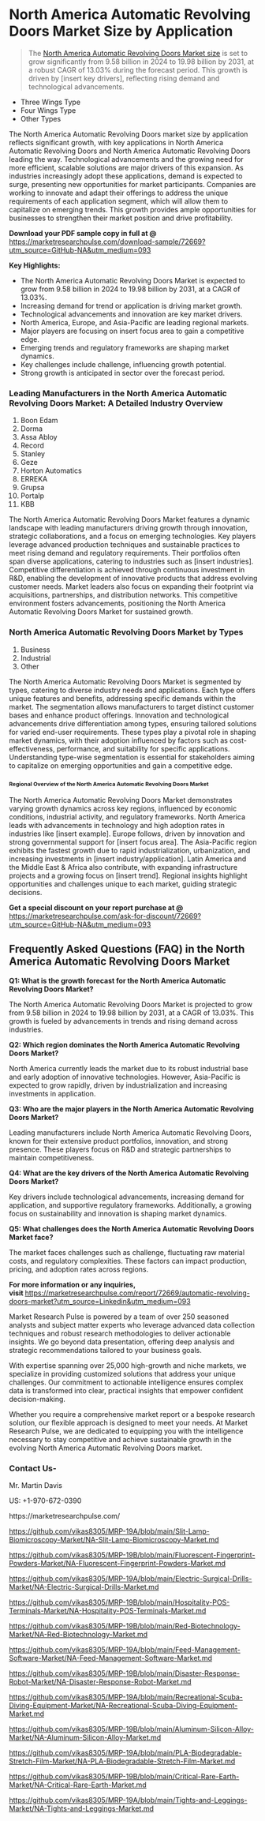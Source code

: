 
<h1>North America Automatic Revolving Doors Market&nbsp;Size by Application</h1><blockquote><p>The <a href="https://marketresearchpulse.com/download-sample/72669?utm_source=GitHub-NA&amp;utm_medium=093">North America Automatic Revolving Doors Market size</a> is set to grow significantly from 9.58 billion in 2024 to 19.98 billion by 2031, at a robust CAGR of 13.03% during the forecast period. This growth is driven by [insert key drivers], reflecting rising demand and technological advancements.</p></blockquote><ul><li> Three Wings Type <li> Four Wings Type <li> Other Types</li></ul><p>The North America Automatic Revolving Doors market size by application reflects significant growth, with key applications in North America Automatic Revolving Doors and North America Automatic Revolving Doors leading the way. Technological advancements and the growing need for more efficient, scalable solutions are major drivers of this expansion. As industries increasingly adopt these applications, demand is expected to surge, presenting new opportunities for market participants. Companies are working to innovate and adapt their offerings to address the unique requirements of each application segment, which will allow them to capitalize on emerging trends. This growth provides ample opportunities for businesses to strengthen their market position and drive profitability.</p><p><strong>Download your PDF sample copy in full at @ </strong><a href="https://marketresearchpulse.com/download-sample/72669?utm_source=GitHub-NA&amp;utm_medium=093">https://marketresearchpulse.com/download-sample/72669?utm_source=GitHub-NA&amp;utm_medium=093</a></p><p><strong>Key Highlights: </strong></p><ul><li>The North America Automatic Revolving Doors Market is expected to grow from 9.58 billion in 2024 to 19.98 billion by 2031, at a CAGR of 13.03%.</li><li>Increasing demand for trend or application is driving market growth.</li><li>Technological advancements and innovation are key market drivers.</li><li>North America, Europe, and Asia-Pacific are leading regional markets.</li><li>Major players are focusing on insert focus area to gain a competitive edge.</li><li>Emerging trends and regulatory frameworks are shaping market dynamics.</li><li>Key challenges include challenge, influencing growth potential.</li><li>Strong growth is anticipated in sector over the forecast period.</li></ul><h3>Leading Manufacturers in the North America Automatic Revolving Doors Market: A Detailed Industry Overview</h3><ol><li> Boon Edam</li><li>Dorma</li><li>Assa Abloy</li><li>Record</li><li>Stanley</li><li>Geze</li><li>Horton Automatics</li><li>ERREKA</li><li>Grupsa</li><li>Portalp</li><li>KBB</li></ol><div class="flex max-w-full flex-col flex-grow"><div class="min-h-8 text-message flex w-full flex-col items-end gap-2 whitespace-normal break-words [.text-message+&amp;]:mt-5" dir="auto" data-message-author-role="assistant" data-message-id="fd8432e4-4910-450d-b182-61b7bfb0a01f" data-message-model-slug="gpt-4o"><div class="flex w-full flex-col gap-1 empty:hidden first:pt-[3px]"><div class="markdown prose w-full break-words dark:prose-invert light"><p>The North America Automatic Revolving Doors Market features a dynamic landscape with leading manufacturers driving growth through innovation, strategic collaborations, and a focus on emerging technologies. Key players leverage advanced production techniques and sustainable practices to meet rising demand and regulatory requirements. Their portfolios often span diverse applications, catering to industries such as [insert industries]. Competitive differentiation is achieved through continuous investment in R&amp;D, enabling the development of innovative products that address evolving customer needs. Market leaders also focus on expanding their footprint via acquisitions, partnerships, and distribution networks. This competitive environment fosters advancements, positioning the North America Automatic Revolving Doors Market for sustained growth.</p></div></div></div></div><h3>North America Automatic Revolving Doors Market by Types</h3><ol><li> Business <li> Industrial <li> Other</li></ol><div class="flex max-w-full flex-col flex-grow"><div class="min-h-8 text-message flex w-full flex-col items-end gap-2 whitespace-normal break-words [.text-message+&amp;]:mt-5" dir="auto" data-message-author-role="assistant" data-message-id="084470be-0bb7-4664-bddf-5156b4f41249" data-message-model-slug="gpt-4o-mini"><div class="flex w-full flex-col gap-1 empty:hidden first:pt-[3px]"><div class="markdown prose w-full break-words dark:prose-invert light"><p>The North America Automatic Revolving Doors Market is segmented by types, catering to diverse industry needs and applications. Each type offers unique features and benefits, addressing specific demands within the market. The segmentation allows manufacturers to target distinct customer bases and enhance product offerings. Innovation and technological advancements drive differentiation among types, ensuring tailored solutions for varied end-user requirements. These types play a pivotal role in shaping market dynamics, with their adoption influenced by factors such as cost-effectiveness, performance, and suitability for specific applications. Understanding type-wise segmentation is essential for stakeholders aiming to capitalize on emerging opportunities and gain a competitive edge.</p></div></div></div></div><h3><span style="font-size: 11px;">Regional Overview of the North America Automatic Revolving Doors Market</span></h3><div class="flex max-w-full flex-col flex-grow"><div class="min-h-8 text-message flex w-full flex-col items-end gap-2 whitespace-normal break-words [.text-message+&amp;]:mt-5" dir="auto" data-message-author-role="assistant" data-message-id="e9038762-ce64-4e30-91c9-9bd413514231" data-message-model-slug="gpt-4o-mini"><div class="flex w-full flex-col gap-1 empty:hidden first:pt-[3px]"><div class="markdown prose w-full break-words dark:prose-invert light"><p>The North America Automatic Revolving Doors Market demonstrates varying growth dynamics across key regions, influenced by economic conditions, industrial activity, and regulatory frameworks. North America leads with advancements in technology and high adoption rates in industries like [insert example]. Europe follows, driven by innovation and strong governmental support for [insert focus area]. The Asia-Pacific region exhibits the fastest growth due to rapid industrialization, urbanization, and increasing investments in [insert industry/application]. Latin America and the Middle East &amp; Africa also contribute, with expanding infrastructure projects and a growing focus on [insert trend]. Regional insights highlight opportunities and challenges unique to each market, guiding strategic decisions.</p></div></div></div></div><p><strong>Get a special discount on your report purchase at @ </strong><a href="https://marketresearchpulse.com/ask-for-discount/72669?utm_source=GitHub-NA&amp;utm_medium=093">https://marketresearchpulse.com/ask-for-discount/72669?utm_source=GitHub-NA&amp;utm_medium=093</a></p><h2>Frequently Asked Questions (FAQ) in the North America Automatic Revolving Doors Market</h2><p><strong>Q1: What is the growth forecast for the North America Automatic Revolving Doors Market?</strong></p><p>The North America Automatic Revolving Doors Market is projected to grow from 9.58 billion in 2024 to 19.98 billion by 2031, at a CAGR of 13.03%. This growth is fueled by advancements in trends and rising demand across industries.</p><p><strong>Q2: Which region dominates the North America Automatic Revolving Doors Market?</strong></p><p>North America currently leads the market due to its robust industrial base and early adoption of innovative technologies. However, Asia-Pacific is expected to grow rapidly, driven by industrialization and increasing investments in application.</p><p><strong>Q3: Who are the major players in the North America Automatic Revolving Doors Market?</strong></p><p>Leading manufacturers include North America Automatic Revolving Doors, known for their extensive product portfolios, innovation, and strong presence. These players focus on R&amp;D and strategic partnerships to maintain competitiveness.</p><p><strong>Q4: What are the key drivers of the North America Automatic Revolving Doors Market?</strong></p><p>Key drivers include technological advancements, increasing demand for application, and supportive regulatory frameworks. Additionally, a growing focus on sustainability and innovation is shaping market dynamics.</p><p><strong>Q5: What challenges does the North America Automatic Revolving Doors Market face?</strong></p><p>The market faces challenges such as challenge, fluctuating raw material costs, and regulatory complexities. These factors can impact production, pricing, and adoption rates across regions.</p><p><strong>For more information or any inquiries, visit&nbsp;</strong><a href="https://marketresearchpulse.com/report/72669/automatic-revolving-doors-market?utm_source=Linkedin&utm_medium=093">https://marketresearchpulse.com/report/72669/automatic-revolving-doors-market?utm_source=Linkedin&utm_medium=093</a></p><p>Market Research Pulse is powered by a team of over 250 seasoned analysts and subject matter experts who leverage advanced data collection techniques and robust research methodologies to deliver actionable insights. We go beyond data presentation, offering deep analysis and strategic recommendations tailored to your business goals.</p><p>With expertise spanning over 25,000 high-growth and niche markets, we specialize in providing customized solutions that address your unique challenges. Our commitment to actionable intelligence ensures complex data is transformed into clear, practical insights that empower confident decision-making.</p><p>Whether you require a comprehensive market report or a bespoke research solution, our flexible approach is designed to meet your needs. At Market Research Pulse, we are dedicated to equipping you with the intelligence necessary to stay competitive and achieve sustainable growth in the evolving North America Automatic Revolving Doors market.</p><h3><strong>Contact Us-</strong></h3><p>Mr. Martin Davis</p><p>US: +1-970-672-0390</p><p>https://marketresearchpulse.com/</p><p><a href="https://github.com/vikas8305/MRP-19A/blob/main/Slit-Lamp-Biomicroscopy-Market/NA-Slit-Lamp-Biomicroscopy-Market.md">https://github.com/vikas8305/MRP-19A/blob/main/Slit-Lamp-Biomicroscopy-Market/NA-Slit-Lamp-Biomicroscopy-Market.md</a></p><p><a href="https://github.com/vikas8305/MRP-19B/blob/main/Fluorescent-Fingerprint-Powders-Market/NA-Fluorescent-Fingerprint-Powders-Market.md">https://github.com/vikas8305/MRP-19B/blob/main/Fluorescent-Fingerprint-Powders-Market/NA-Fluorescent-Fingerprint-Powders-Market.md</a></p><p><a href="https://github.com/vikas8305/MRP-19A/blob/main/Electric-Surgical-Drills-Market/NA-Electric-Surgical-Drills-Market.md">https://github.com/vikas8305/MRP-19A/blob/main/Electric-Surgical-Drills-Market/NA-Electric-Surgical-Drills-Market.md</a></p><p><a href="https://github.com/vikas8305/MRP-19B/blob/main/Hospitality-POS-Terminals-Market/NA-Hospitality-POS-Terminals-Market.md">https://github.com/vikas8305/MRP-19B/blob/main/Hospitality-POS-Terminals-Market/NA-Hospitality-POS-Terminals-Market.md</a></p><p><a href="https://github.com/vikas8305/MRP-19B/blob/main/Red-Biotechnology-Market/NA-Red-Biotechnology-Market.md">https://github.com/vikas8305/MRP-19B/blob/main/Red-Biotechnology-Market/NA-Red-Biotechnology-Market.md</a></p><p><a href="https://github.com/vikas8305/MRP-19A/blob/main/Feed-Management-Software-Market/NA-Feed-Management-Software-Market.md">https://github.com/vikas8305/MRP-19A/blob/main/Feed-Management-Software-Market/NA-Feed-Management-Software-Market.md</a></p><p><a href="https://github.com/vikas8305/MRP-19B/blob/main/Disaster-Response-Robot-Market/NA-Disaster-Response-Robot-Market.md">https://github.com/vikas8305/MRP-19B/blob/main/Disaster-Response-Robot-Market/NA-Disaster-Response-Robot-Market.md</a></p><p><a href="https://github.com/vikas8305/MRP-19A/blob/main/Recreational-Scuba-Diving-Equipment-Market/NA-Recreational-Scuba-Diving-Equipment-Market.md">https://github.com/vikas8305/MRP-19A/blob/main/Recreational-Scuba-Diving-Equipment-Market/NA-Recreational-Scuba-Diving-Equipment-Market.md</a></p><p><a href="https://github.com/vikas8305/MRP-19B/blob/main/Aluminum-Silicon-Alloy-Market/NA-Aluminum-Silicon-Alloy-Market.md">https://github.com/vikas8305/MRP-19B/blob/main/Aluminum-Silicon-Alloy-Market/NA-Aluminum-Silicon-Alloy-Market.md</a></p><p><a href="https://github.com/vikas8305/MRP-19A/blob/main/PLA-Biodegradable-Stretch-Film-Market/NA-PLA-Biodegradable-Stretch-Film-Market.md">https://github.com/vikas8305/MRP-19A/blob/main/PLA-Biodegradable-Stretch-Film-Market/NA-PLA-Biodegradable-Stretch-Film-Market.md</a></p><p><a href="https://github.com/vikas8305/MRP-19B/blob/main/Critical-Rare-Earth-Market/NA-Critical-Rare-Earth-Market.md">https://github.com/vikas8305/MRP-19B/blob/main/Critical-Rare-Earth-Market/NA-Critical-Rare-Earth-Market.md</a></p><p><a href="https://github.com/vikas8305/MRP-19A/blob/main/Tights-and-Leggings-Market/NA-Tights-and-Leggings-Market.md">https://github.com/vikas8305/MRP-19A/blob/main/Tights-and-Leggings-Market/NA-Tights-and-Leggings-Market.md</a></p>
